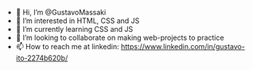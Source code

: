 - 👋 Hi, I’m @GustavoMassaki
- 👀 I’m interested in HTML, CSS and JS
- 🌱 I’m currently learning CSS and JS
- 💞️ I’m looking to collaborate on making web-projects to practice
- 📫 How to reach me at linkedin: https://www.linkedin.com/in/gustavo-ito-2274b620b/ 

<!---
GustavoMassaki/GustavoMassaki is a ✨ special ✨ repository because its `README.md` (this file) appears on your GitHub profile.
You can click the Preview link to take a look at your changes.
--->
